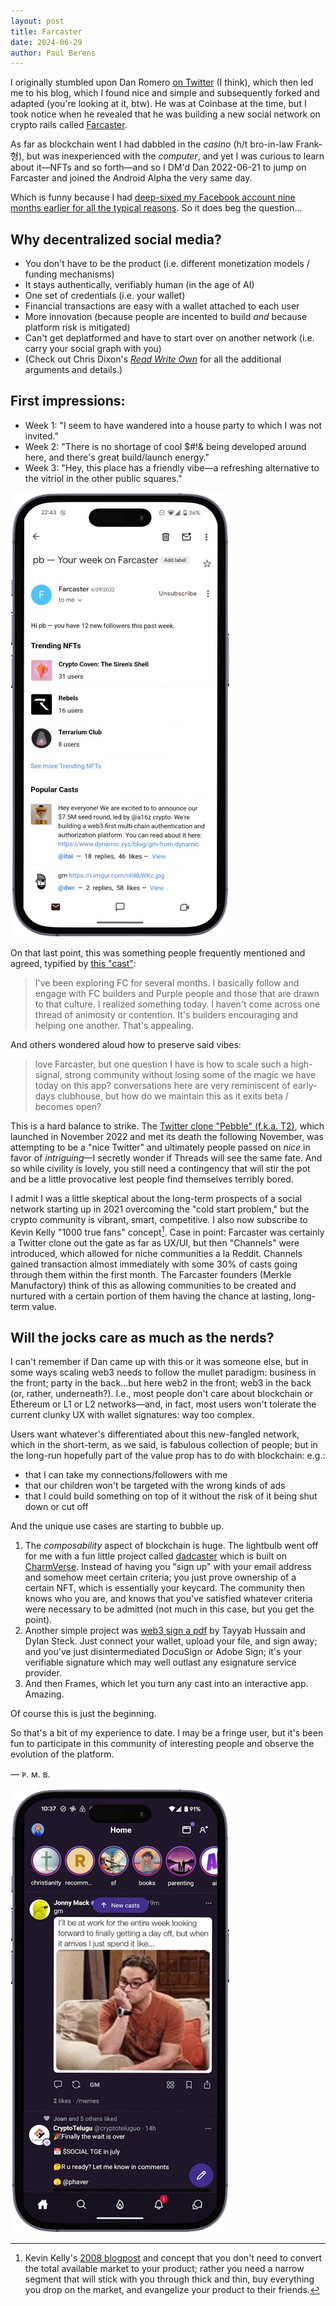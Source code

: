 ```yaml
---
layout: post
title: Farcaster
date: 2024-06-29
author:	Paul Berens
---
```

I originally stumbled upon Dan Romero [on Twitter](https://x.com/dwr) (I think), which then led me to his blog, which I found nice and simple and subsequently forked and adapted (you're looking at it, btw). He was at Coinbase at the time, but I took notice when he revealed that he was building a new social network on crypto rails called [Farcaster](https://www.farcaster.xyz/).

As far as blockchain went I had dabbled in the *casino* (h/t bro-in-law Frank-형), but was inexperienced with the *computer*, and yet I was curious to learn about it—NFTs and so forth—and so I DM'd Dan 2022-06-21 to jump on Farcaster and joined the Android Alpha the very same day.

Which is funny because I had [deep-sixed my Facebook account nine months earlier for all the typical reasons](/fb.html). So it does beg the question...

## Why decentralized social media?
- You don't have to be the product (i.e. different monetization models / funding mechanisms)
- It stays authentically, verifiably human (in the age of AI)
- One set of credentials (i.e. your wallet)
- Financial transactions are easy with a wallet attached to each user
- More innovation (because people are incented to build *and* because platform risk is mitigated)
- Can't get deplatformed and have to start over on another network (i.e. carry your social graph with you)
- (Check out Chris Dixon's [*Read Write Own*](/book/read-write-own/) for all the additional arguments and details.)

## First impressions:
- Week 1: "I seem to have wandered into a house party to which I was not invited."
- Week 2: "There is no shortage of cool $#!& being developed around here, and there's great build/launch energy."
- Week 3: "Hey, this place has a friendly vibe—a refreshing alternative to the vitriol in the other public squares."

![pb – your week on Farcaster](/assets/og/ui_your_week_fcast.png)

On that last point, this was something people frequently mentioned and agreed, typified by [this "cast"](https://warpcast.com/bradq/0x465df2):

> I've been exploring FC for several months. I basically follow and engage with FC builders and Purple people and those that are drawn to that culture. I realized something today. I haven't come across one thread of animosity or contention. It's builders encouraging and helping one another. That's appealing.

And others wondered aloud how to preserve said vibes:

> love Farcaster, but one question I have is how to scale such a high-signal, strong community without losing some of the magic we have today on this app? conversations here are very reminiscent of early-days clubhouse, but how do we maintain this as it exits beta / becomes open?

This is a hard balance to strike. The [Twitter clone "Pebble" (f.k.a. T2)](https://en.wikipedia.org/wiki/Pebble_(social_network)), which launched in November 2022 and met its death the following November, was attempting to be a "nice Twitter" and ultimately people passed on *nice* in favor of *intriguing*—I secretly wonder if Threads will see the same fate. And so while civility is lovely, you still need a contingency that will stir the pot and be a little provocative lest people find themselves terribly bored.

I admit I was a little skeptical about the long-term prospects of a social network starting up in 2021 overcoming the "cold start problem," but the crypto community is vibrant, smart, competitive. I also now subscribe to Kevin Kelly "1000 true fans" concept[^2]. Case in point: Farcaster was certainly a Twitter clone out the gate as far as UX/UI, but then "Channels" were introduced, which allowed for niche communities a la Reddit. Channels gained transaction almost immediately with some 30% of casts going through them within the first month. The Farcaster founders (Merkle Manufactory) think of this as allowing communities to be created and nurtured with a certain portion of them having the chance at lasting, long-term value.

[^2]: Kevin Kelly's [2008 blogpost](https://kk.org/thetechnium/1000-true-fans/) and concept that you don't need to convert the total available market to your product; rather you need a narrow segment that will stick with you through thick and thin, buy everything you drop on the market, and evangelize your product to their friends.

## Will the jocks care as much as the nerds?

I can't remember if Dan came up with this or it was someone else, but in some ways scaling web3 needs to follow the mullet paradigm: business in the front; party in the back...but here web2 in the front; web3 in the back (or, rather, underneath?). I.e., most people don't care about blockchain or Ethereum or L1 or L2 networks—and, in fact, most users won't tolerate the current clunky UX with wallet signatures: way too complex.

Users want whatever's differentiated about this new-fangled network, which in the short-term, as we said, is fabulous collection of people; but in the long-run hopefully part of the value prop has to do with blockchain: e.g.:
- that I can take my connections/followers with me
- that our children won't be targeted with the wrong kinds of ads
- that I could build something on top of it without the risk of it being shut down or cut off

And the unique use cases are starting to bubble up.
1. The *composability* aspect of blockchain is huge. The lightbulb went off for me with a fun little project called [dadcaster](https://www.dadcaster.org/) which is built on [CharmVerse](https://app.charmverse.io). Instead of having you "sign up" with your email address and somehow meet certain criteria; you just prove ownership of a certain NFT, which is essentially your keycard. The community then knows who you are, and knows that you've satisfied whatever criteria were necessary to be admitted (not much in this case, but you get the point).
2. Another simple project was [web3 sign a pdf](https://eth-pdf-signature.vercel.app/) by Tayyab Hussain and Dylan Steck. Just connect your wallet, upload your file, and sign away; and you've just disintermediated DocuSign or Adobe Sign; it's your verifiable signature which may well outlast any esignature service provider.
3. And then Frames, which let you turn any cast into an interactive app. Amazing.

Of course this is just the beginning.

So that's a bit of my experience to date. I may be a fringe user, but it's been fun to participate in this community of interesting people and observe the evolution of the platform.

— ᴘ. ᴍ. ʙ.

![Farcaster UI circa June 2024](/assets/og/ui_farcaster.png)